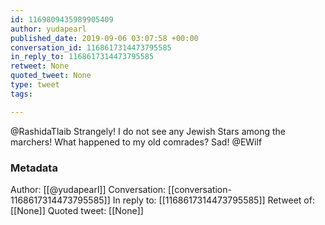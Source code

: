 ```yaml
---
id: 1169809435989905409
author: yudapearl
published_date: 2019-09-06 03:07:58 +00:00
conversation_id: 1168617314473795585
in_reply_to: 1168617314473795585
retweet: None
quoted_tweet: None
type: tweet
tags:

---
```


@RashidaTlaib Strangely! I do not see any Jewish Stars among the marchers! What happened to my old comrades? Sad! @EWilf

### Metadata

Author: [[@yudapearl]]
Conversation: [[conversation-1168617314473795585]]
In reply to: [[1168617314473795585]]
Retweet of: [[None]]
Quoted tweet: [[None]]
